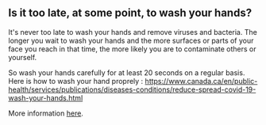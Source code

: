 ## Is it too late, at some point, to wash your hands?

It's never too late to wash your hands and remove viruses and bacteria. The longer you wait to wash your hands and the more surfaces or parts of your face you reach in that time, the more likely you are to contaminate others or yourself.

So wash your hands carefully for at least 20 seconds on a regular basis. Here is how to wash your hand proprely : https://www.canada.ca/en/public-health/services/publications/diseases-conditions/reduce-spread-covid-19-wash-your-hands.html

More information [here](https://www.canada.ca/en/public-health/services/diseases/2019-novel-coronavirus-infection/prevention-risks.html).
